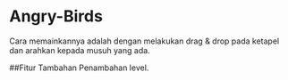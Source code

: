 # Angry-Birds

Cara memainkannya adalah dengan melakukan drag & drop pada ketapel dan arahkan kepada musuh yang ada.

##Fitur Tambahan
Penambahan level.

